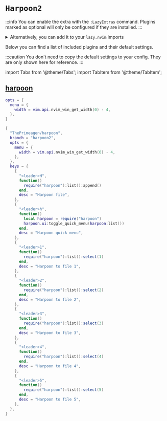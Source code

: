 # `Harpoon2`

<!-- plugins:start -->

:::info
You can enable the extra with the `:LazyExtras` command.
Plugins marked as optional will only be configured if they are installed.
:::

<details>
<summary>Alternatively, you can add it to your <code>lazy.nvim</code> imports</summary>

```lua title="lua/config/lazy.lua" {4}
require("lazy").setup({
  spec = {
    { "LazyVim/LazyVim", import = "lazyvim.plugins" },
    { import = "lazyvim.plugins.extras.editor.harpoon2" },
    { import = "plugins" },
  },
})
```

</details>

Below you can find a list of included plugins and their default settings.

:::caution
You don't need to copy the default settings to your config.
They are only shown here for reference.
:::

import Tabs from '@theme/Tabs';
import TabItem from '@theme/TabItem';

## [harpoon](https://github.com/ThePrimeagen/harpoon)

<Tabs>

<TabItem value="opts" label="Options">

```lua
opts = {
  menu = {
    width = vim.api.nvim_win_get_width(0) - 4,
  },
}
```

</TabItem>


<TabItem value="code" label="Full Spec">

```lua
{
  "ThePrimeagen/harpoon",
  branch = "harpoon2",
  opts = {
    menu = {
      width = vim.api.nvim_win_get_width(0) - 4,
    },
  },
  keys = {
    {
      "<leader>H",
      function()
        require("harpoon"):list():append()
      end,
      desc = "Harpoon file",
    },
    {
      "<leader>h",
      function()
        local harpoon = require("harpoon")
        harpoon.ui:toggle_quick_menu(harpoon:list())
      end,
      desc = "Harpoon quick menu",
    },
    {
      "<leader>1",
      function()
        require("harpoon"):list():select(1)
      end,
      desc = "Harpoon to file 1",
    },
    {
      "<leader>2",
      function()
        require("harpoon"):list():select(2)
      end,
      desc = "Harpoon to file 2",
    },
    {
      "<leader>3",
      function()
        require("harpoon"):list():select(3)
      end,
      desc = "Harpoon to file 3",
    },
    {
      "<leader>4",
      function()
        require("harpoon"):list():select(4)
      end,
      desc = "Harpoon to file 4",
    },
    {
      "<leader>5",
      function()
        require("harpoon"):list():select(5)
      end,
      desc = "Harpoon to file 5",
    },
  },
}
```

</TabItem>

</Tabs>

<!-- plugins:end -->
